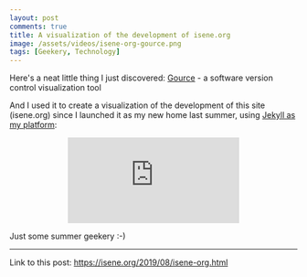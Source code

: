 ```yaml
---
layout: post
comments: true
title: A visualization of the development of isene.org
image: /assets/videos/isene-org-gource.png
tags: [Geekery, Technology]
---
```


Here's a neat little thing I just discovered: [Gource](https://gource.io/) - a software version control visualization tool

And I used it to create a visualization of the development of this site (isene.org) since I launched it as my new home last summer, using [Jekyll as my platform](https://isene.org/2018/08/Welcome.html):

<div class="youtube-wrapper">
<center><iframe src="https://isene.org/assets/videos/isene-org.mp4" frameborder="0" allow="accelerometer; encrypted-media; gyroscope; picture-in-picture" allowfullscreen></iframe></center>
</div>

Just some summer geekery :-)

---
Link to this post: <https://isene.org/2019/08/isene-org.html>

